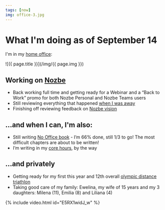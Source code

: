 ```yaml
---
tags: [now]
img: office-3.jpg
---
```


# What I'm doing as of September 14

I'm in my [home office](/office):

<!--More-->

![{{ page.title }}](/img/{{ page.img }})

## Working on [Nozbe][n]

* Back working full time and getting ready for a Webinar and a “Back to Work” promo for both Nozbe Personal and Nozbe Teams users
* Still reviewing everything that happened [when I was away](/now200801)
* Finishing off reviewing feedback on [Nozbe vision](/vision)

## …and when I can, I'm also:

* Still writing [No Office book](https://NoOffice.org/) - I’m 66% done, still 1/3 to go! The most difficult chapters are about to be written!
* I’m writing in my [core hours](/thepodcast-204/), by the way


## …and privately

* Getting ready for my first this year and 12th overall [olympic distance triathlon](/tri11)
* Taking good care of my family: Ewelina, my wife of 15 years and my 3 daughters: Milena (11), Emilia (8) and Liliana (4)


{% include video.html id="E5RX1widJ_w" %}

[n]: https://Nozbe.com/